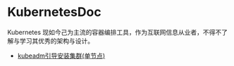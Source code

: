 # KubernetesDoc
Kubernetes 现如今己为主流的容器编排工具，作为互联网信息从业者，不得不了解与学习其优秀的架构与设计。

- [kubeadm引导安装集群(单节点)](/install/kubeadm-boot-install.md)
